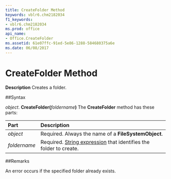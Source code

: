 ```yaml
---
title: CreateFolder Method
keywords: vblr6.chm2182034
f1_keywords:
- vblr6.chm2182034
ms.prod: office
api_name:
- Office.CreateFolder
ms.assetid: 61e07ffc-91ed-5e86-1288-584680375a6e
ms.date: 06/08/2017
---
```



# CreateFolder Method



 **Description**
Creates a folder.

##Syntax

_object_. **CreateFolder(**_foldername_**)**
The  **CreateFolder** method has these parts:


|**Part**|**Description**|
|:-----|:-----|
| _object_|Required. Always the name of a  **FileSystemObject**.|
| _foldername_|Required. [String expression](../../Glossary/vbe-glossary.md) that identifies the folder to create.|

##Remarks

An error occurs if the specified folder already exists.

